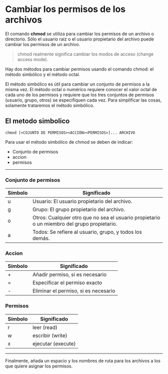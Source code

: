 # Cambiar los permisos de los archivos

El comando **chmod** se utiliza para cambiar los permisos de un archivo o directorio. Sólo el usuario raíz o el usuario propietario del archivo puede cambiar los permisos de un archivo.

> chmod realmente significa cambiar los modos de acceso (change access mode).


Hay dos métodos para cambiar permisos usando el comando chmod: el método simbólico y el método octal.


El método simbólico es útil para cambiar un conjunto de permisos a la misma vez. El método octal o numérico requiere conocer el valor octal de cada uno de los permisos y requiere que los tres conjuntos de permisos (usuario, grupo, otros) se especifiquen cada vez. Para simplificar las cosas, solamente trataremos el método simbólico. 

## El metodo simbolico

```terminal
chmod [<COJUNTO DE PERMISOS><ACCIÓN><PERMISOS>]... ARCHIVO
```

Para usar el método simbólico de chmod se deben de indicar:

- Conjunto de permisos
- accion
- permisos

---

### Conjunto de permisos

|Símbolo	|Significado|
|-|-|
|u	|Usuario: El usuario propietario del archivo.|
|g	|Grupo: El grupo propietario del archivo.|
|o	|Otros: Cualquier otro que no sea el usuario propietario o un miembro del grupo propietario.|
|a	|Todos: Se refiere al usuario, grupo, y todos los demás.|

### Accion

|Símbolo	|Significado|
|-|-|
|+	|Añadir permiso, si es necesario|
|=	|Especificar el permiso exacto|
|-	|Eliminar el permiso, si es necesario|

### Permisos

|Símbolo|	Significado|
|-|-|
|r	|leer (read)|
|w	|escribir (write)|
|x|	ejecutar (execute)|

---

Finalmente, añada un espacio y los nombres de ruta para los archivos a los que quiere asignar los permisos.


